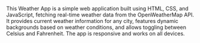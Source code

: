 This Weather App is a simple web application built using HTML, CSS, and JavaScript, fetching real-time weather data from the OpenWeatherMap API. It provides current weather information for any city, features dynamic backgrounds based on weather conditions, and allows toggling between Celsius and Fahrenheit. The app is responsive and works on all devices. 
